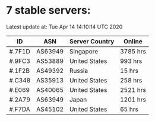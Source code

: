 # 7 stable servers:

Latest update at: Tue Apr 14 14:10:14 UTC 2020

| ID | ASN | Server Country | Online |
| -- | --- | -------------- | ------ |
| #.7F1D | AS63949 | Singapore | 3785 hrs |
| #.9FC3 | AS53889 | United States | 993 hrs |
| #.1F2B | AS49392 | Russia | 15 hrs |
| #.C348 | AS35913 | United States | 258 hrs |
| #.E069 | AS40065 | United States | 2521 hrs |
| #.2A79 | AS63949 | Japan | 1201 hrs |
| #.F7DA | AS45102 | United States | 65 hrs |

